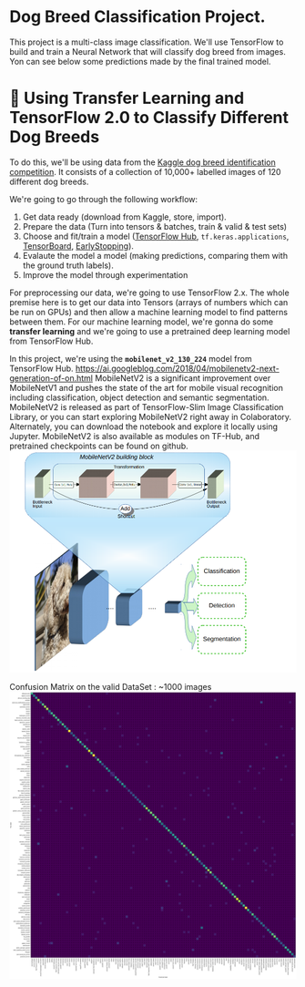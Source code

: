 # Dog Breed Classification Project. 
This project is a multi-class image classification.  We'll use TensorFlow to build and train a Neural Network that will classify dog breed from images.
Yon can see below some predictions made by the final trained model.




# 🐶 Using Transfer Learning and TensorFlow 2.0 to Classify Different Dog Breeds

To do this, we'll be using data from the [Kaggle dog breed identification competition](https://www.kaggle.com/c/dog-breed-identification/overview). It consists of a collection of 10,000+ labelled images of 120 different dog breeds.

We're going to go through the following workflow:

1. Get data ready (download from Kaggle, store, import).
2. Prepare the data (Turn into tensors & batches, train & valid & test sets)
3. Choose and fit/train a model ([TensorFlow Hub](https://www.tensorflow.org/hub), `tf.keras.applications`, [TensorBoard](https://www.tensorflow.org/tensorboard), [EarlyStopping](https://www.tensorflow.org/api_docs/python/tf/keras/callbacks/EarlyStopping)).
4. Evalaute the model a model (making predictions, comparing them with the ground truth labels).
5. Improve the model through experimentation 


For preprocessing our data, we're going to use TensorFlow 2.x. The whole premise here is to get our data into Tensors (arrays of numbers which can be run on GPUs) and then allow a machine learning model to find patterns between them. For our machine learning model, we're gonna do some **transfer learning** and we're going to use a pretrained deep learning model from TensorFlow Hub. 

In this project, we're using the **`mobilenet_v2_130_224`** model from TensorFlow Hub.
https://ai.googleblog.com/2018/04/mobilenetv2-next-generation-of-on.html
MobileNetV2 is a significant improvement over MobileNetV1 and pushes the state of the art for mobile visual recognition including classification, object detection and semantic segmentation. MobileNetV2 is released as part of TensorFlow-Slim Image Classification Library, or you can start exploring MobileNetV2 right away in Colaboratory. Alternately, you can download the notebook and explore it locally using Jupyter. MobileNetV2 is also available as modules on TF-Hub, and pretrained checkpoints can be found on github.
<img src="https://github.com/AmineAgrane/dog_breed_classification/blob/master/docs/mobilnetv2.png">

Confusion Matrix on the valid DataSet : ~1000 images 
<img src="https://github.com/AmineAgrane/dog_breed_classification/blob/master/docs/conf_matrix_valid_data.png">
